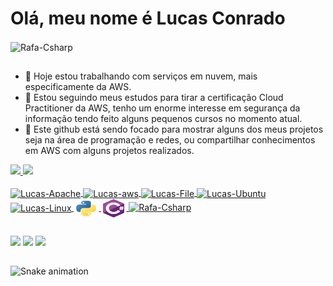 # Olá, meu nome é Lucas Conrado

<div>
  <img align="center" alt="Rafa-Csharp" height="300" width="300" src="https://clipchamp.com/static/88bb8fc56d817b40f1772ad4e615eaae/Simpson-GIF.gif">
</div>

##

- 🔭 Hoje estou trabalhando com serviços em nuvem, mais especificamente da AWS.
- 🌱 Estou seguindo meus estudos para tirar a certificação Cloud Practitioner da AWS, tenho um enorme interesse em segurança da informação tendo feito alguns pequenos cursos no         momento atual.
- 👯 Este github está sendo focado para mostrar alguns dos meus projetos seja na área de programação e redes, ou compartilhar conhecimentos em AWS com alguns projetos realizados.
 
 <div>
  <a href="https://github.com/Lucas2363">
  <img height="180em" src="https://github-readme-stats.vercel.app/api?username=Lucas2363&show_icons=true&theme=tokyonight&include_all_commits=true&count_private=true"/>
  <img height="140em" src="https://github-readme-stats.vercel.app/api/top-langs/?username=Lucas2363&layout=compact&langs_count=7&theme=tokyonight"/>
</div>
<div style="display: inline_block"><br>
  <img align="center" alt="Lucas-Apache" height="60" width="70" src="https://cdn.jsdelivr.net/gh/devicons/devicon/icons/apache/apache-line-wordmark.svg">
  <img align="center" alt="Lucas-aws" height="70" width="80" src="https://cdn.jsdelivr.net/gh/devicons/devicon/icons/amazonwebservices/amazonwebservices-original-wordmark.svg">
  <img align="center" alt="Lucas-File" height="30" width="40" src="https://cdn.jsdelivr.net/gh/devicons/devicon/icons/filezilla/filezilla-plain.svg">
  <img align="center" alt="Lucas-Ubuntu" height="30" width="40" src="https://cdn.jsdelivr.net/gh/devicons/devicon/icons/ubuntu/ubuntu-plain.svg">
  <img align="center" alt="Lucas-Linux" height="30" width="40" src="https://cdn.jsdelivr.net/gh/devicons/devicon/icons/linux/linux-original.svg">
  <img align="center" alt="Rafa-Python" height="30" width="40" src="https://raw.githubusercontent.com/devicons/devicon/master/icons/python/python-original.svg">
  <img align="center" alt="Rafa-Csharp" height="30" width="40" src="https://raw.githubusercontent.com/devicons/devicon/master/icons/csharp/csharp-original.svg">
  <img align="rigth" alt="Rafa-Csharp" height="50" width="40" src="https://pa1.narvii.com/6440/2258b868fa0be8cd3492ec7a2ae8b725ab02d349_hq.gif">
</div>
  
 ## 
  
  
 <div> 
  <a href="https://www.instagram.com/lucas_c0nrado/" target="_blank"><img src="https://img.shields.io/badge/-Instagram-%23E4405F?style=for-the-badge&logo=instagram&logoColor=white" target="_blank"></a>
  <a href = "lucas.conrado456@gmail.com"><img src="https://img.shields.io/badge/-Gmail-%23333?style=for-the-badge&logo=gmail&logoColor=white" target="_blank"></a>
  <a href="https://www.linkedin.com/in/lucas-silva-conrado25/" target="_blank"><img src="https://img.shields.io/badge/-LinkedIn-%230077B5?style=for-the-badge&logo=linkedin&logoColor=white" target="_blank"></a>
 </div>
  
  ##
  
  ![Snake animation](https://github.com/Lucas2363/rafaballerini/blob/output/github-contribution-grid-snake.svg)

